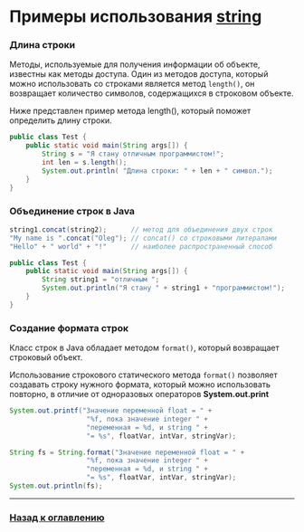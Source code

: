 # Примеры использования [string](./string.md)

### Длина строки

Методы, используемые для получения информации об объекте, известны как методы доступа.
Один из методов доступа, который можно использовать со строками является метод `length()`,
он возвращает количество символов, содержащихся в строковом объекте.

Ниже представлен пример метода length(), который поможет определить длину строки.

```java
public class Test {
    public static void main(String args[]) {
        String s = "Я стану отличным программистом!";
        int len = s.length();
        System.out.println( "Длина строки: " + len + " символ.");
    }
}
```

### Объединение строк в Java

```java
string1.concat(string2);      // метод для объединения двух строк
"My name is ".concat("Oleg"); // concat() со строковыми литералами
"Hello" + " world" + "!"      // наиболее распространенный способ
```

```java
public class Test {
    public static void main(String args[]) {
        String string1 = "отличным ";
        System.out.println("Я стану " + string1 + "программистом!");
    }
}
```

### Создание формата строк

Класс строк в Java обладает методом `format()`, который возвращает строковый объект.

Использование строкового статического метода `format()` позволяет создавать строку нужного формата,
который можно использовать повторно, в отличие от одноразовых операторов **System.out.print**

```java
System.out.printf("Значение переменной float = " +
                   "%f, пока значение integer " +
                   "переменная = %d, и string " +
                   "= %s", floatVar, intVar, stringVar);

String fs = String.format("Значение переменной float = " +
                   "%f, пока значение integer " +
                   "переменная = %d, и string " +
                   "= %s", floatVar, intVar, stringVar);
System.out.println(fs);
```

---

### [Назад к оглавлению](./README.md)